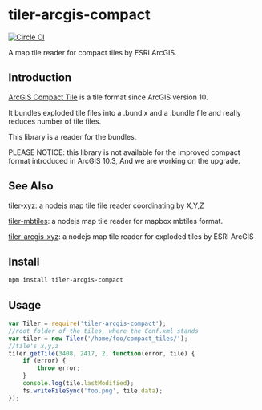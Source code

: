 # tiler-arcgis-compact

[![Circle CI](https://circleci.com/gh/FuZhenn/tiler-arcgis-compact.svg?style=svg)](https://circleci.com/gh/FuZhenn/tiler-arcgis-compact)

A map tile reader for compact tiles by ESRI ArcGIS.

## Introduction
[ArcGIS Compact Tile](https://server.arcgis.com/zh-cn/server/latest/publish-services/windows/inside-the-compact-cache-storage-format.htm) is a tile format since ArcGIS version 10.

It bundles exploded tile files into a .bundlx and a .bundle file and really reduces number of tile files.

This library is a reader for the bundles.

PLEASE NOTICE: this library is not available for the improved compact format introduced in ArcGIS 10.3, And we are working on the upgrade. 

## See Also
[tiler-xyz](https://github.com/FuZhenn/tiler-xyz):
a nodejs map tile file reader coordinating by X,Y,Z

[tiler-mbtiles](https://github.com/FuZhenn/tiler-mbtiles):
a nodejs map tile reader for mapbox mbtiles format.

[tiler-arcgis-xyz](https://github.com/FuZhenn/tiler-arcgis-xyz):
a nodejs map tile reader for exploded tiles by ESRI ArcGIS

## Install

```bash
npm install tiler-arcgis-compact
```

## Usage

```javascript
var Tiler = require('tiler-arcgis-compact');
//root folder of the tiles, where the Conf.xml stands
var tiler = new Tiler('/home/foo/compact_tiles/');
//tile's x,y,z
tiler.getTile(3408, 2417, 2, function(error, tile) {
    if (error) {
        throw error;
    }
    console.log(tile.lastModified);
    fs.writeFileSync('foo.png', tile.data);
});
```
